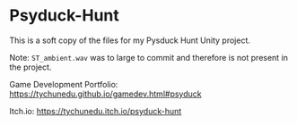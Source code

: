 # Psyduck-Hunt

This is a soft copy of the files for my Pysduck Hunt Unity project.

Note: `ST_ambient.wav` was to large to commit and therefore is not present in the project.

Game Development Portfolio: https://tychunedu.github.io/gamedev.html#psyduck

Itch.io: https://tychunedu.itch.io/psyduck-hunt
